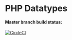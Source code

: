 # PHP Datatypes

#### Master branch build status:
[![CircleCI](https://circleci.com/gh/HRADigital/php-datatypes.svg?style=svg)](https://circleci.com/gh/HRADigital/php-datatypes)
